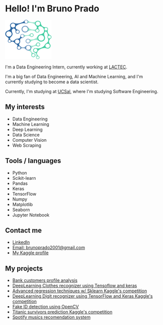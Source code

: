 # Hello! I'm Bruno Prado 

<img src="kindpng_3460446.png" alt="drawing" width="150"/>

I'm a Data Engineering Intern, currently working at [LACTEC](https://www.lactec.com.br/).

I'm a big fan of Data Engineering, AI and Machine Learning, and I'm currently studying to become a data scientist.

Currently, I'm studying at [UCSal](https://ucsal.br/), where I'm studying Software Engineering.
  
  
## My interests
- Data Engineering
- Machine Learning
- Deep Learning
- Data Science
- Computer Vision
- Web Scraping



## Tools / languages

- Python 
- Scikit-learn
- Pandas
- Keras
- TensorFlow
- Numpy
- Matplotlib
- Seaborn
- Jupyter Notebook

<!-- logo of the tools i use -->


## Contact me

- [LinkedIn](https://www.linkedin.com/in/bruno-prado-7b5b6b1a3/)
- [Email: brunoprado2001@gmail.com](mailto:brunopradocode@gmail.com)
- [My Kaggle profile](https://www.kaggle.com/brunocprado)

## My projects
- [Bank customers profile analysis](https://www.kaggle.com/code/brunocprado/bank-customers-profile-analysis-pt-br)
- [DeepLearning Clothes recognizer using Tensoflow and keras](https://github.com/brprado/clothes-recogniztion-keras/blob/main/fashion-mnist-an-introduction-to-deep-learning.ipynb)
- [Advanced regression techniques w/ Sklearn Kaggle's competition](https://github.com/brprado/house-pricing-regression/blob/main/regression-techniques-boston-house-prices.ipynb)
- [DeepLearning Digit recognizer using TensorFlow and Keras Kaggle's competition](https://github.com/brprado/digit-recognition-keras/blob/main/digit-recognizer-w-tf-keras-99-accuracy.ipynb)
- [Fake ID detection using OpenCV](https://github.com/brprado/fake-id-detection)
- [Titanic survivors prediction Kaggle's competition](https://github.com/brprado/titanic-survivors-prediction/blob/main/catboostclassifier-in-titanic-ml-competition.ipynb)
- [Spotify musics recomendation system](https://github.com/brprado/spotify-recomendation-system/blob/main/Recomendador_de_musicas.ipynb)

